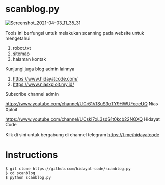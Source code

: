 # scanblog.py
![Screenshot_2021-04-03_11_35_31](https://user-images.githubusercontent.com/48172784/113468601-4ed92100-9471-11eb-9701-9a121bc393ad.png)

Tools ini berfungsi untuk melakukan scanning pada website untuk mengetahui 
1. robot.txt
2. sitemap
3. halaman kontak

Kunjungi juga blog admin lainnya 
1. https://www.hidayatcode.com/
2. https://www.niasxploit.my.id/

Subscribe channel admin 

https://www.youtube.com/channel/UCr61VfSuS3oTY9HWUFoceUQ Nias Xploit




https://www.youtube.com/channel/UCskI7xL3sdS1t0kcb22NQXQ Hidayat Code


Klik di sini untuk bergabung di channel telegram https://t.me/hidayatcode

# Instructions
```
$ git clone https://github.com/hidayat-code/scanblog.py
$ cd scanblog
$ python scanblog.py
```

